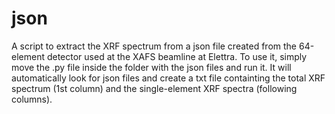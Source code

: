 # json
A script to extract the XRF spectrum from a json file created from the 64-element detector used at the XAFS beamline at Elettra.
To use it, simply move the .py file inside the folder with the json files and run it. It will automatically look for json files and create a txt file containting the total XRF spectrum (1st column) and the single-element XRF spectra (following columns).
